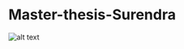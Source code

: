 # Master-thesis-Surendra

![alt text](https://github.com/[shiwakotisurendra]/[Master-thesis-Surendra]/blob/[Master]/uhi_all.png?raw=true)
